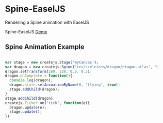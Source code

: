 Spine-EaselJS
=============

Rendering a Spine animation with EaselJS

Spine-EaselJS [Demo](http://spine.by-keks.ru/)

## Spine Animation Example
```javascript

var stage = new createjs.Stage('myCanvas');
var dragon = new createjs.Spine("res/sceletons/dragon/dragon.atlas", "res/sceletons/dragon/dragon.json");
dragon.setTransform(300, 220, 0.5, 0.5);
dragon.onComplete = function(){
  console.log(dragon);
  dragon.state.setAnimationByName(0, 'flying', true);
  stage.addChild(dragon);
}
stage.addChild(dragon);
createjs.Ticker.on("tick", function(e){
  dragon.update(e);
  stage.update();
})

```